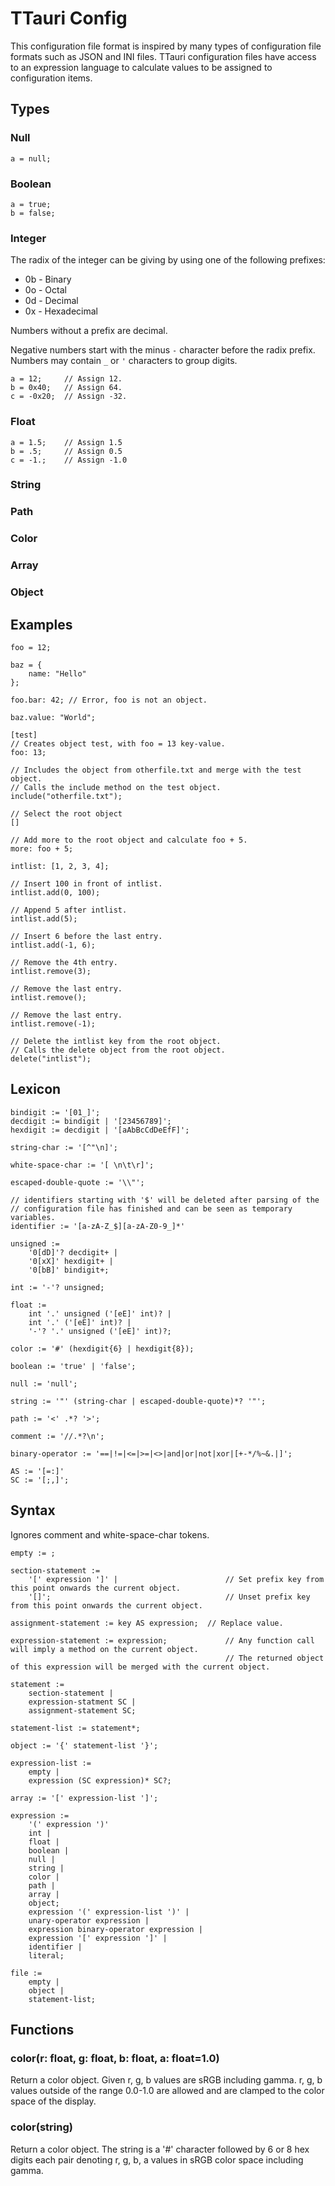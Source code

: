 # TTauri Config

This configuration file format is inspired by many types of configuration file formats
such as JSON and INI files. TTauri configuration files have access to an expression language
to calculate values to be assigned to configuration items.

## Types

### Null

```
a = null;
```

### Boolean

```
a = true;
b = false;
```

### Integer
The radix of the integer can be giving by using one of the following prefixes:
 * 0b - Binary
 * 0o - Octal
 * 0d - Decimal
 * 0x - Hexadecimal

Numbers without a prefix are decimal.

Negative numbers start with the minus `-` character before the radix prefix.
Numbers may contain `_` or `'` characters to group digits.

```
a = 12;     // Assign 12.
b = 0x40;   // Assign 64.
c = -0x20;  // Assign -32.
```

### Float

```
a = 1.5;    // Assign 1.5
b = .5;     // Assign 0.5
c = -1.;    // Assign -1.0
```

### String

### Path

### Color

### Array


### Object






## Examples

```
foo = 12;

baz = {
    name: "Hello"
};

foo.bar: 42; // Error, foo is not an object.

baz.value: "World";

[test]
// Creates object test, with foo = 13 key-value.
foo: 13;

// Includes the object from otherfile.txt and merge with the test object.
// Calls the include method on the test object.
include("otherfile.txt");

// Select the root object
[]

// Add more to the root object and calculate foo + 5.
more: foo + 5;

intlist: [1, 2, 3, 4];

// Insert 100 in front of intlist.
intlist.add(0, 100);

// Append 5 after intlist.
intlist.add(5);

// Insert 6 before the last entry.
intlist.add(-1, 6);

// Remove the 4th entry.
intlist.remove(3);

// Remove the last entry.
intlist.remove();

// Remove the last entry.
intlist.remove(-1);

// Delete the intlist key from the root object.
// Calls the delete object from the root object.
delete("intlist");
```


## Lexicon
```
bindigit := '[01_]';
decdigit := bindigit | '[23456789]';
hexdigit := decdigit | '[aAbBcCdDeEfF]';

string-char := '[^"\n]';

white-space-char := '[ \n\t\r]';

escaped-double-quote := '\\"';

// identifiers starting with '$' will be deleted after parsing of the
// configuration file has finished and can be seen as temporary variables.
identifier := '[a-zA-Z_$][a-zA-Z0-9_]*'

unsigned :=
    '0[dD]'? decdigit+ |
	'0[xX]' hexdigit+ |
	'0[bB]' bindigit+;

int := '-'? unsigned;

float :=
	int '.' unsigned ('[eE]' int)? |
	int '.' ('[eE]' int)? |
	'-'? '.' unsigned ('[eE]' int)?;

color := '#' (hexdigit{6} | hexdigit{8});

boolean := 'true' | 'false';

null := 'null';

string := '"' (string-char | escaped-double-quote)*? '"';

path := '<' .*? '>';

comment := '//.*?\n';

binary-operator := '==|!=|<=|>=|<>|and|or|not|xor|[+-*/%~&.|]';

AS := '[=:]'
SC := '[;,]';

```

## Syntax
Ignores comment and white-space-char tokens.

```
empty := ;

section-statement :=
	'[' expression ']' |		  				// Set prefix key from this point onwards the current object.
	'[]';			     						// Unset prefix key from this point onwards the current object.

assignment-statement := key AS expression;  // Replace value.

expression-statement := expression;             // Any function call will imply a method on the current object.
                                                // The returned object of this expression will be merged with the current object.

statement :=
    section-statement |
    expression-statment SC |
    assignment-statement SC;
                                               
statement-list := statement*;

object := '{' statement-list '}';

expression-list :=
    empty |
    expression (SC expression)* SC?;

array := '[' expression-list ']';

expression :=
	'(' expression ')'
	int |
	float |
	boolean |
	null |
	string |
    color |
    path |
	array |
	object;
	expression '(' expression-list ')' |
    unary-operator expression |
	expression binary-operator expression |
	expression '[' expression ']' |
	identifier |
	literal;

file := 
    empty |
    object |
    statement-list;

```

## Functions

### color(r: float, g: float, b: float, a: float=1.0)
Return a color object. Given r, g, b values are sRGB including gamma.
r, g, b values outside of the range 0.0-1.0 are allowed and are clamped to
the color space of the display.

### color(string)
Return a color object. The string is a '#' character followed by 6 or 8 hex digits
each pair denoting r, g, b, a values in sRGB color space including gamma.
